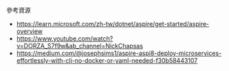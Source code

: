 參考資源
- https://learn.microsoft.com/zh-tw/dotnet/aspire/get-started/aspire-overview
- https://www.youtube.com/watch?v=DORZA_S7f9w&ab_channel=NickChapsas
- https://medium.com/@josephsims1/aspire-aspi8-deploy-microservices-effortlessly-with-cli-no-docker-or-yaml-needed-f30b58443107
